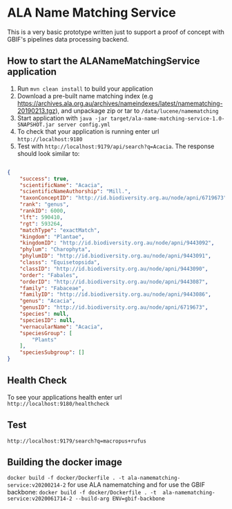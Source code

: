 # ALA Name Matching Service

This is a very basic prototype written just to support a proof of concept with GBIF's pipelines data processing backend.

How to start the ALANameMatchingService application
---

1. Run `mvn clean install` to build your application
1. Download a pre-built name matching index (e.g https://archives.ala.org.au/archives/nameindexes/latest/namematching-20190213.tgz), and unpackage zip or tar to `/data/lucene/namematching`
1. Start application with `java -jar target/ala-name-matching-service-1.0-SNAPSHOT.jar server config.yml`
1. To check that your application is running enter url `http://localhost:9180`
1. Test with `http://localhost:9179/api/search?q=Acacia`. The response should look similar to:


```json

{
    "success": true,
    "scientificName": "Acacia",
    "scientificNameAuthorship": "Mill.",
    "taxonConceptID": "http://id.biodiversity.org.au/node/apni/6719673",
    "rank": "genus",
    "rankID": 6000,
    "lft": 590410,
    "rgt": 593264,
    "matchType": "exactMatch",
    "kingdom": "Plantae",
    "kingdomID": "http://id.biodiversity.org.au/node/apni/9443092",
    "phylum": "Charophyta",
    "phylumID": "http://id.biodiversity.org.au/node/apni/9443091",
    "classs": "Equisetopsida",
    "classID": "http://id.biodiversity.org.au/node/apni/9443090",
    "order": "Fabales",
    "orderID": "http://id.biodiversity.org.au/node/apni/9443087",
    "family": "Fabaceae",
    "familyID": "http://id.biodiversity.org.au/node/apni/9443086",
    "genus": "Acacia",
    "genusID": "http://id.biodiversity.org.au/node/apni/6719673",
    "species": null,
    "speciesID": null,
    "vernacularName": "Acacia",
    "speciesGroup": [
        "Plants"
    ],
    "speciesSubgroup": []
}

```

Health Check
---

To see your applications health enter url `http://localhost:9180/healthcheck`

Test
---

`http://localhost:9179/search?q=macropus+rufus`


Building the docker image
---

`
docker build -f docker/Dockerfile . -t ala-namematching-service:v20200214-2
`
for use ALA namematching and for use the GBIF backbone:
`
docker build -f docker/Dockerfile . -t  ala-namematching-service:v2020061714-2 --build-arg ENV=gbif-backbone
`